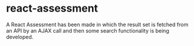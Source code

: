 # react-assessment
A React Assessment has been made in which the result set is fetched from an API by an AJAX call and then some search functionality is being developed.
